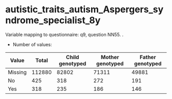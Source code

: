 # autistic_traits_autism_Aspergers_syndrome_specialist_8y
Variable mapping to questionnaire: q9, question NN55.
.
- Number of values:

| Value | Total | Child genotyped | Mother genotyped | Father genotyped |
| ----- | ----- | --------------- | ---------------- | ---------------- |
| Missing | 112880 | 82802 | 71311 | 49881 |
| No | 425 | 318 | 272 |191 |
| Yes | 318 | 235 | 186 |146 |



